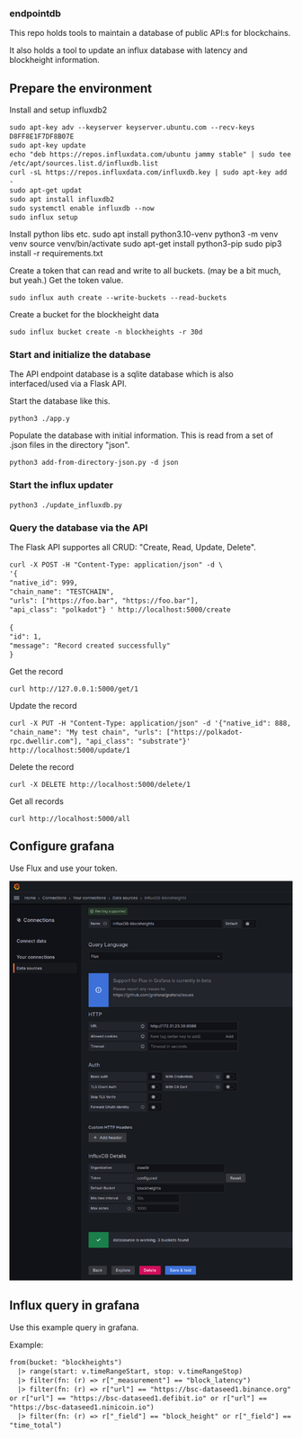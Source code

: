 ### endpointdb

This repo holds tools to maintain a database of public API:s for blockchains.

It also holds a tool to update an influx database with latency and blockheight information.


## Prepare the environment

Install and setup influxdb2
  
    sudo apt-key adv --keyserver keyserver.ubuntu.com --recv-keys D8FF8E1F7DF8B07E
    sudo apt-key update
    echo "deb https://repos.influxdata.com/ubuntu jammy stable" | sudo tee /etc/apt/sources.list.d/influxdb.list
    curl -sL https://repos.influxdata.com/influxdb.key | sudo apt-key add -
    sudo apt-get updat
    sudo apt install influxdb2
    sudo systemctl enable influxdb --now
    sudo influx setup

Install python libs etc.
    sudo apt install python3.10-venv
    python3 -m venv venv
    source venv/bin/activate
    sudo apt-get install python3-pip
    sudo pip3 install -r requirements.txt


Create a token that can read and write to all buckets. (may be a bit much, but yeah.) Get the token value.

    sudo influx auth create --write-buckets --read-buckets

Create a bucket for the blockheight data

    sudo influx bucket create -n blockheights -r 30d


### Start and initialize the database

The API endpoint database is a sqlite database which is also interfaced/used via a Flask API.

Start the database like this.

    python3 ./app.y

Populate the database with initial information. This is read from a set of .json files in the directory "json".

    python3 add-from-directory-json.py -d json

### Start the influx updater

    python3 ./update_influxdb.py

### Query the database via the API 

The Flask API supportes all CRUD: "Create, Read, Update, Delete".

    curl -X POST -H "Content-Type: application/json" -d \
    '{
    "native_id": 999,
    "chain_name": "TESTCHAIN",
    "urls": ["https://foo.bar", "https://foo.bar"],
    "api_class": "polkadot"} ' http://localhost:5000/create

    {
    "id": 1,
    "message": "Record created successfully"
    }

Get the record

    curl http://127.0.0.1:5000/get/1

Update the record

    curl -X PUT -H "Content-Type: application/json" -d '{"native_id": 888, "chain_name": "My test chain", "urls": ["https://polkadot-rpc.dwellir.com"], "api_class": "substrate"}' http://localhost:5000/update/1

Delete the record

    curl -X DELETE http://localhost:5000/delete/1

Get all records

    curl http://localhost:5000/all


## Configure grafana

Use Flux and use your token.

![Example image](grafana-datasource-setup.png?raw=true "Example image")


## Influx query in grafana

Use this example query in grafana.

Example:

```
from(bucket: "blockheights")
  |> range(start: v.timeRangeStart, stop: v.timeRangeStop)
  |> filter(fn: (r) => r["_measurement"] == "block_latency")
  |> filter(fn: (r) => r["url"] == "https://bsc-dataseed1.binance.org" or r["url"] == "https://bsc-dataseed1.defibit.io" or r["url"] == "https://bsc-dataseed1.ninicoin.io")
  |> filter(fn: (r) => r["_field"] == "block_height" or r["_field"] == "time_total")
```